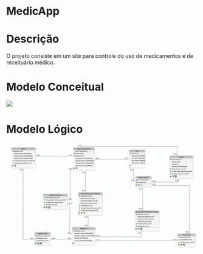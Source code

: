 # MedicApp

# Descrição
<p>
  O projeto consiste em um site para controle do uso de medicamentos e de receituário médico.
</p>

<h1>Modelo Conceitual</h1>
<img src="./Modelos/img/Modelo_Conceitual_img.png"><img>

<h1>Modelo Lógico</h1>
<img src="./Modelos/img/modelo_Logico_img.png"><img>

